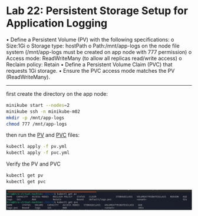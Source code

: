 #  Lab 22: Persistent Storage Setup for Application Logging
• Define a Persistent Volume (PV) with the following specifications:
  o Size:1Gi
  o Storage type: hostPath
  o Path:/mnt/app-logs on the node file system (/mnt/app-logs must be created on app node with 777 permission)
  o Access mode: ReadWriteMany (to allow all replicas read/write access)
  o Reclaim policy: Retain 
• Define a Persistent Volume Claim (PVC) that requests 1Gi storage.
• Ensure the PVC access mode matches the PV (ReadWriteMany).

---

first create the directory on the app node:
```bash
minikube start --nodes=2
minikube ssh -n minikube-m02
mkdir -p /mnt/app-logs
chmod 777 /mnt/app-logs
```

then run the [PV](pv.yml) and [PVC](pvc.yml) files:
```bash
kubectl apply -f pv.yml
kubectl apply -f pvc.yml
```
Verify the PV and PVC
```bash
kubectl get pv
kubectl get pvc
```

![PV and PVC](../images/22.png)
